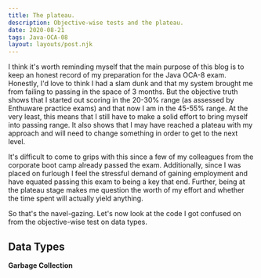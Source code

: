 ```yaml
---
title: The plateau.
description: Objective-wise tests and the plateau.
date: 2020-08-21
tags: Java-OCA-08
layout: layouts/post.njk
---
```

I think it's worth reminding myself that the main purpose of this blog is to keep an honest record of my preparation for the Java OCA-8 exam. Honestly, I'd love to think I had a slam dunk and that my system brought me from failing to passing in the space of 3 months. But the objective truth shows that I started out scoring in the 20-30% range (as assessed by Enthuware practice exams) and that now I am in the 45-55% range. At the very least, this means that I still have to make a solid effort to bring myself into passing range. It also shows that I may have reached a plateau with my approach and will need to change something in order to get to the next level.

It's difficult to come to grips with this since a few of my colleagues from the corporate boot camp already passed the exam. Additionally, since I was placed on furlough I feel the stressful demand of gaining employment and have equated passing this exam to being a key that end. Further, being at the plateau stage makes me question the worth of my effort and whether the time spent will actually yield anything.

So that's the navel-gazing. Let's now look at the code I got confused on from the objective-wise test on data types.

## Data Types

**Garbage Collection**

